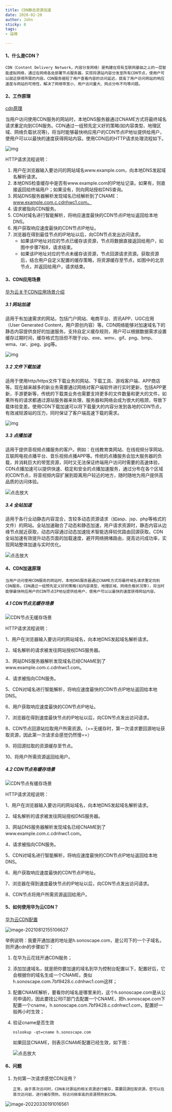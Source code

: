 ```yaml
---
title: CDN静态资源加速
date: 2020-02-20
author: John
sticky: 8
tags:
- 运维

---
```

#### 1、什么是CDN？

```text
CDN（Content Delivery Network，内容分发网络）是构建在现有互联网基础之上的一层智能虚拟网络，通过在网络各处部署节点服务器，实现将源站内容分发至所有CDN节点，使用户可以就近获得所需的内容。CDN服务缩短了用户查看内容的访问延迟，提高了用户访问网站的响应速度与网站的可用性，解决了网络带宽小、用户访问量大、网点分布不均等问题。
```

#### 2、工作原理

[cdn原理](https://support.huaweicloud.com/productdesc-cdn/cdn_01_0109.html)

当用户访问使用CDN服务的网站时，本地DNS服务器通过CNAME方式将最终域名请求重定向到CDN服务。CDN通过一组预先定义好的策略(如内容类型、地理区域、网络负载状况等)，将当时能够最快响应用户的CDN节点IP地址提供给用户，使用户可以以最快的速度获得网站内容。使用CDN后的HTTP请求处理流程如下。

![img](http://afatpig.oss-cn-chengdu.aliyuncs.com/blog/zh-cn_image_0000001129063959.png)

HTTP请求流程说明：

1. 用户在浏览器输入要访问的网站域名www.example.com，向本地DNS发起域名解析请求。
2. 本地DNS检查缓存中是否有www.example.com的IP地址记录。如果有，则直接返回给终端用户；如果没有，则向网站授权DNS查询。
3. 网站DNS服务器解析发现域名已经解析到了CNAME：www.example.com.c.cdnhwc1.com。
4. 请求被指向CDN服务。
5. CDN对域名进行智能解析，将响应速度最快的CDN节点IP地址返回给本地DNS。
6. 用户获取响应速度最快的CDN节点IP地址。
7. 浏览器在得到最佳节点的IP地址以后，向CDN节点发出访问请求。
   - 如果该IP地址对应的节点已缓存该资源，节点将数据直接返回给用户，如图中步骤7和8，请求结束。
   - 如果该IP地址对应的节点未缓存该资源，节点回源请求资源。获取资源后，结合用户自定义配置的缓存策略，将资源缓存至节点，如图中的北京节点，并返回给用户，请求结束。

#### 3、CDN应用场景

[华为云关于CDN应用场景介绍](https://support.huaweicloud.com/productdesc-cdn/cdn_01_0067.html)


##### 3.1 网站加速

适用于有加速需求的网站，包括门户网站、电商平台、资讯APP、UGC应用（User Generated Content，用户原创内容）等。CDN网络能够对加速域名下的静态内容提供良好的加速服务。支持自定义缓存规则，用户可以根据数据需求设置缓存过期时间，缓存格式包括但不限于zip、exe、wmv、gif、png、bmp、wma、rar、jpeg、jpg等。

![img](https://support.huaweicloud.com/productdesc-cdn/zh-cn_image_0170805353.png)

##### 3.2 文件下载加速

适用于使用http/https文件下载业务的网站、下载工具、游戏客户端、APP商店等。现在越来越多的新业务需要通过网络对客户端软件进行实时更新，包括APP更新，手游更新等，传统的下载类业务也需要支持更多的文件数量和更大的文件，如果所有的请求都通过源站服务器来处理，服务器和网络会成为很大的瓶颈，导致下载体验变差。使用CDN下载加速可以将下载量大的内容分发到各地的CDN节点，有效减轻源站的压力，同时保证了客户端高速下载的需求。

![img](https://support.huaweicloud.com/productdesc-cdn/zh-cn_image_0170805965.png)

##### 3.3 点播加速

适用于提供音视频点播服务的客户。例如：在线教育类网站、在线视频分享网站、互联网电视点播平台、音乐视频点播APP等。传统的点播服务会加大服务器的负载，并消耗巨大的带宽资源，同时又无法保证终端用户访问时需要的高速体验，CDN点播加速可以提供快速、稳定和安全的点播加速服务，通过分布在各个区域的CDN节点，将音视频内容扩展到距离用户较近的地方，随时随地为用户提供高品质的访问体验。



![点击放大](https://support.huaweicloud.com/productdesc-cdn/zh-cn_image_0170806639.png)

##### 3.4 全站加速

适用于各行业动静态内容混合，含较多动态资源请求（如asp、jsp、php等格式的文件）的网站。全站加速融合了动态和静态加速，用户请求资源时，静态内容从边缘节点就近获取，动态内容通过动态加速技术智能选择较优路由回源获取。CDN全站加速有效提升动态页面的加载速度，避开网络拥堵路由，提高访问成功率，实现网站整体加速与实时优化。



![点击放大](https://support.huaweicloud.com/productdesc-cdn/zh-cn_image_0170806896.png)

#### 4、CDN加速原理

```
当用户访问使用CDN服务的网站时，本地DNS服务器通过CNAME方式将最终域名请求重定向到CDN服务。CDN通过一组预先定义好的策略(如内容类型、地理区域、网络负载状况等)，将当时能够最快响应用户的CDN节点IP地址提供给用户，使用户可以以最快的速度获得网站内容。
```

##### 4.1 **CDN节点无缓存场景**

![CDN节点无缓存场景](https://res-static.hc-cdn.cn/SEO/CDN%E8%8A%82%E7%82%B9%E6%97%A0%E7%BC%93%E5%AD%98%E5%9C%BA%E6%99%AF.jpg)

HTTP请求流程说明：

1、用户在浏览器输入要访问的网站域名，向本地DNS发起域名解析请求。

2、域名解析的请求被发往网站授权DNS服务器。

3、网站DNS服务器解析发现域名已经CNAME到了www.example.com.c.cdnhwc1.com。

4、请求被指向CDN服务。

5、CDN对域名进行智能解析，将响应速度最快的CDN节点IP地址返回给本地DNS。

6、用户获取响应速度最快的CDN节点IP地址。

7、浏览器在得到速度最快节点的IP地址以后，向CDN节点发出访问请求。

8、CDN节点回源站拉取用户所需资源。（==无缓存时，第一次请求要回源地址获取资源，因此第一次请求会感觉仍然慢==）

9、将回源拉取的资源缓存至节点。

10、将用户所需资源返回给用户。



##### 4.2 CDN节点有缓存场景

![CDN节点有缓存场景](https://res-static.hc-cdn.cn/SEO/CDN%E8%8A%82%E7%82%B9%E6%9C%89%E7%BC%93%E5%AD%98%E5%9C%BA%E6%99%AF.jpg)

HTTP请求流程说明：

1、用户在浏览器输入要访问的网站域名，向本地DNS发起域名解析请求。

2、域名解析的请求被发往网站授权DNS服务器。

3、网站DNS服务器解析发现域名已经CNAME到了www.example.com.c.cdnhwc1.com。

4、请求被指向CDN服务。

5、CDN对域名进行智能解析，将响应速度最快的CDN节点IP地址返回给本地DNS。

6、用户获取响应速度最快的CDN节点IP地址。

7、浏览器在得到速度最快节点的IP地址以后，向CDN节点发出访问请求。

8、CDN节点将用户所需资源返回给用户。



#### 5、如何使用华为云CDN？

[华为云CDN配置](https://support.huaweicloud.com/cdn/index.html)

![image-20210812155106627](/home/chenkun/.config/Typora/typora-user-images/image-20210812155106627.png)

​	举例说明：我要开通加速的地址是h.sonoscape.com，是公司下的一个子域名，则开通cdn的步骤如下：

1. 在华为云花钱开通CDN服务；

2. 添加加速域名，就是把你要加速的域名到华为控制台配置以下，配置好后，它会根据你的域名生成一个CNAME，类似h.sonoscape.com.7bf9428.c.cdnhwc1.com这样；

3. 配置CNAME解析，要看你的域名是哪里来的，这个h.sonoscape.com是从公司申请的，因此要找公司IT部门去配置一个CNAME，把h.sonoscape.com下配置一个cname，h.sonoscape.com.7bf9428.c.cdnhwc1.com，配置好一般两小时生效；

4. 验证cname是否生效

   ```
   nslookup -qt=cname h.sonoscape.com
   ```

   如果回显CNAME，则表示CNAME配置已经生效，如下图：

   ![点击放大](https://support.huaweicloud.com/qs-cdn/zh-cn_image_0298980912.png)

#### 6、问题

1. 为何第一次请求感觉CDN没用？

   ```
   正常，由于首次访问时，CDN未对源站的相关资源进行缓存，需要回源拉取资源。您可以在首次访问前，进行缓存预热，将访问频率高的资源预热到CDN。
   ```

   

![image-20220330191016561](http://afatpig.oss-cn-chengdu.aliyuncs.com/blog/image-20220330191016561.png)
